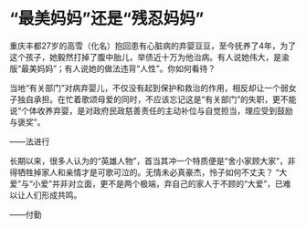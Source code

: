 # “最美妈妈”还是“残忍妈妈”

重庆丰都27岁的高雪（化名）抱回患有心脏病的弃婴豆豆，至今抚养了4年，为了这个孩子，她毅然打掉了腹中胎儿，举债近十万为他治病。有人说她伟大，是渝版“最美妈妈”；有人说她的做法违背“人性”。你如何看待？ 

当地“有关部门”对病弃婴儿，不仅没有起到保护和救治的作用，相反却让一个弱女子独自承担。在忙着歌颂母爱的同时，不应该忘记这是“有关部门”的失职，更不能说“个体收养弃婴，是对政府民政慈善责任的主动补位与自觉担当，理应受到鼓励与褒奖”。 

——法进行 

长期以来，很多人认为的“英雄人物”，首当其冲一个特质便是“舍小家顾大家”，非得牺牲掉家人和亲情才是可歌可泣的。无情未必真豪杰，怜子如何不丈夫？ “大爱”与“小爱”并非对立面，更不是两个极端，弃自己的家人于不顾的“大爱”，已难以让人们形成共鸣。 

——付勤